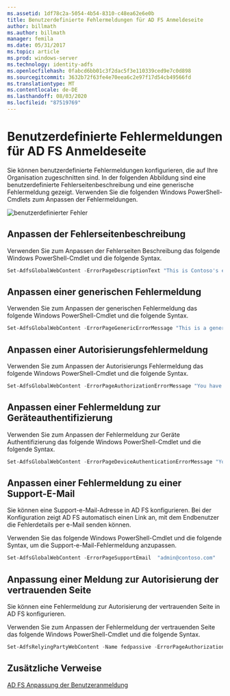 ```yaml
---
ms.assetid: 1df78c2a-5054-4b54-8310-c48ea62e6e0b
title: Benutzerdefinierte Fehlermeldungen für AD FS Anmeldeseite
author: billmath
ms.author: billmath
manager: femila
ms.date: 05/31/2017
ms.topic: article
ms.prod: windows-server
ms.technology: identity-adfs
ms.openlocfilehash: 0fabcd6bb01c3f2dac5f3e110339ced9e7c0d898
ms.sourcegitcommit: 3632b72f63fe4e70eea6c2e97f17d54cb49566fd
ms.translationtype: MT
ms.contentlocale: de-DE
ms.lasthandoff: 08/03/2020
ms.locfileid: "87519769"
---
```

# <a name="custom-error-messages-for-ad-fs-sign-in-page"></a>Benutzerdefinierte Fehlermeldungen für AD FS Anmeldeseite

Sie können benutzerdefinierte Fehlermeldungen konfigurieren, die auf Ihre Organisation zugeschnitten sind. In der folgenden Abbildung sind eine benutzerdefinierte Fehlerseitenbeschreibung und eine generische Fehlermeldung gezeigt. Verwenden Sie die folgenden Windows PowerShell-Cmdlets zum Anpassen der Fehlermeldungen.

![benutzerdefinierter Fehler](media/AD-FS-user-sign-in-customization/ADFS_Blue_Custom3.png)

## <a name="customize-the-error-page-description"></a>Anpassen der Fehlerseitenbeschreibung

Verwenden Sie zum Anpassen der Fehlerseiten Beschreibung das folgende Windows PowerShell-Cmdlet und die folgende Syntax.

```powershell
Set-AdfsGlobalWebContent -ErrorPageDescriptionText "This is Contoso's error page description"
```

## <a name="customize-a-generic-error-message"></a>Anpassen einer generischen Fehlermeldung
Verwenden Sie zum Anpassen der generischen Fehlermeldung das folgende Windows PowerShell-Cmdlet und die folgende Syntax.

```powershell
Set-AdfsGlobalWebContent -ErrorPageGenericErrorMessage "This is a generic error message.  Contact Contoso IT for assistance."
```

## <a name="customize-an-authorization-error-message"></a>Anpassen einer Autorisierungsfehlermeldung
Verwenden Sie zum Anpassen der Autorisierungs Fehlermeldung das folgende Windows PowerShell-Cmdlet und die folgende Syntax.

```powershell
Set-AdfsGlobalWebContent -ErrorPageAuthorizationErrorMessage "You have received an Authorization error.  Contact Contoso IT for assistance."
```

## <a name="customize-a-device-authentication-error-message"></a>Anpassen einer Fehlermeldung zur Geräteauthentifizierung
Verwenden Sie zum Anpassen der Fehlermeldung zur Geräte Authentifizierung das folgende Windows PowerShell-Cmdlet und die folgende Syntax.

```powershell
Set-AdfsGlobalWebContent -ErrorPageDeviceAuthenticationErrorMessage "Your device is not authorized.  Contact Contoso IT for assistance."
```

## <a name="customize-a-support-email-error-message"></a>Anpassen einer Fehlermeldung zu einer Support-E-Mail
Sie können eine Support-e-Mail-Adresse in AD FS konfigurieren. Bei der Konfiguration zeigt AD FS automatisch einen Link an, mit dem Endbenutzer die Fehlerdetails per e-Mail senden können.

Verwenden Sie das folgende Windows PowerShell-Cmdlet und die folgende Syntax, um die Support-e-Mail-Fehlermeldung anzupassen.

```powershell
Set-AdfsGlobalWebContent -ErrorPageSupportEmail  "admin@contoso.com"
```

## <a name="customize-a-relying-party-authorization-message"></a>Anpassung einer Meldung zur Autorisierung der vertrauenden Seite
Sie können eine Fehlermeldung zur Autorisierung der vertrauenden Seite in AD FS konfigurieren.

Verwenden Sie zum Anpassen der Fehlermeldung der vertrauenden Seite das folgende Windows PowerShell-Cmdlet und die folgende Syntax.

```powershell
Set-AdfsRelyingPartyWebContent -Name fedpassive -ErrorPageAuthorizationErrorMessage "<p> You need to be a member of Security Auditors to access this site. Click <A href='http://accessrequest/'>here</A> for more information.</p>"
```

## <a name="additional-references"></a>Zusätzliche Verweise

[AD FS Anpassung der Benutzeranmeldung](AD-FS-user-sign-in-customization.md)
